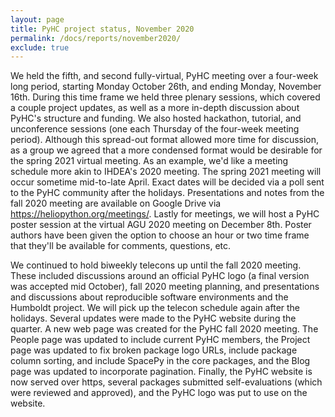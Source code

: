 ```yaml
---
layout: page
title: PyHC project status, November 2020
permalink: /docs/reports/november2020/
exclude: true
---
```


We held the fifth, and second fully-virtual, PyHC meeting over a four-week long period, starting Monday October 26th, and ending Monday, November 16th. During this time frame we held three plenary sessions, which covered a couple project updates, as well as a more in-depth discussion about PyHC's structure and funding. We also hosted hackathon, tutorial, and unconference sessions (one each Thursday of the four-week meeting period). Although this spread-out format allowed more time for discussion, as a group we agreed that a more condensed format would be desirable for the spring 2021 virtual meeting. As an example, we'd like a meeting schedule more akin to IHDEA's 2020 meeting. The spring 2021 meeting will occur sometime mid-to-late April. Exact dates will be decided via a poll sent to the PyHC community after the holidays. Presentations and notes from the fall 2020 meeting are available on Google Drive via https://heliopython.org/meetings/. Lastly for meetings, we will host a PyHC poster session at the virtual AGU 2020 meeting on December 8th. Poster authors have been given the option to choose an hour or two time frame that they'll be available for comments, questions, etc.

We continued to hold biweekly telecons up until the fall 2020 meeting. These included discussions around an official PyHC logo (a final version was accepted mid October), fall 2020 meeting planning, and presentations and discussions about reproducible software environments and the Humboldt project. We will pick up the telecon schedule again after the holidays. Several updates were made to the PyHC website during the quarter. A new web page was created for the PyHC fall 2020 meeting. The People page was updated to include current PyHC members, the Project page was updated to fix broken package logo URLs, include package column sorting, and include SpacePy in the core packages, and the Blog page was updated to incorporate pagination. Finally, the PyHC website is now served over https, several packages submitted self-evaluations (which were reviewed and approved), and the PyHC logo was put to use on the website. 
